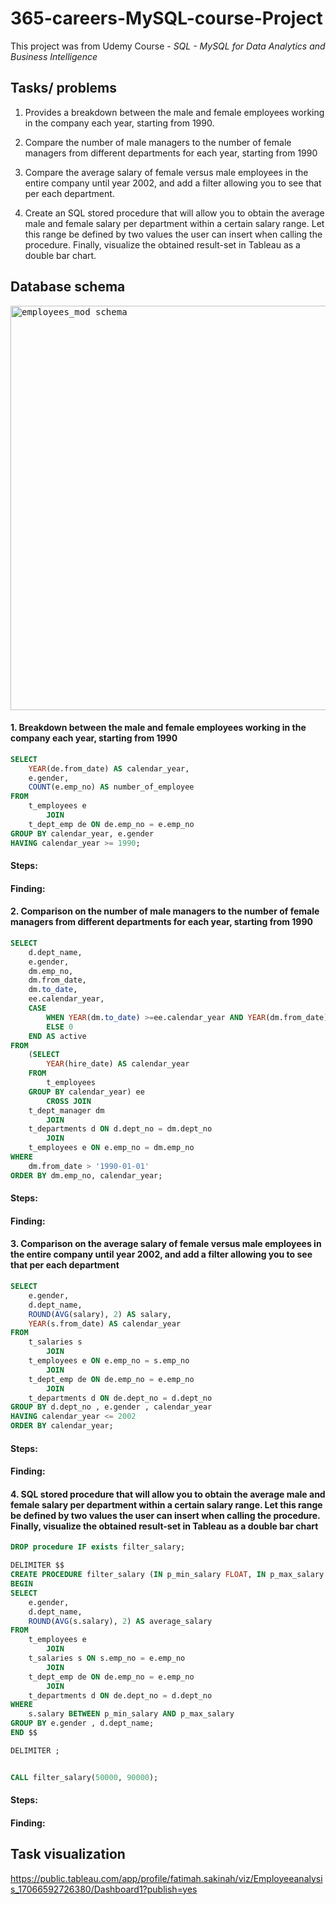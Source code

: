 # 365-careers-MySQL-course-Project
This project was from Udemy Course - _SQL - MySQL for Data Analytics and Business Intelligence_ 

## Tasks/ problems
1. Provides a breakdown between the male and female employees working in the company each year, starting from 1990.

2. Compare the number of male managers to the number of female managers from different departments for each year, starting from 1990

3. Compare the average salary of female versus male employees in the entire company until year 2002, and add a filter allowing you to see that per each department.

4. Create an SQL stored procedure that will allow you to obtain the average male and female salary per department within a certain salary range. Let this range be defined by two values the user can insert when calling the procedure. Finally, visualize the obtained result-set in Tableau as a double bar chart.

## Database schema
<kbd><img width="647" alt="employees_mod schema" src="https://github.com/Sakinahcr/365-careers-MySQL-course-Project/assets/132161850/2216ddb4-67d2-47ea-814e-90038907ee5c">


#### 1. Breakdown between the male and female employees working in the company each year, starting from 1990

```sql
SELECT 
    YEAR(de.from_date) AS calendar_year,
    e.gender,
    COUNT(e.emp_no) AS number_of_employee
FROM
    t_employees e
        JOIN
    t_dept_emp de ON de.emp_no = e.emp_no
GROUP BY calendar_year, e.gender
HAVING calendar_year >= 1990;
```

#### Steps:

#### Finding:


#### 2. Comparison on the number of male managers to the number of female managers from different departments for each year, starting from 1990 

```sql
SELECT 
    d.dept_name,
    e.gender,
    dm.emp_no,
    dm.from_date,
    dm.to_date,
    ee.calendar_year,
    CASE
        WHEN YEAR(dm.to_date) >=ee.calendar_year AND YEAR(dm.from_date) <= ee.calendar_year THEN 1
        ELSE 0
    END AS active
FROM
    (SELECT 
        YEAR(hire_date) AS calendar_year
    FROM
        t_employees
    GROUP BY calendar_year) ee
        CROSS JOIN
    t_dept_manager dm
        JOIN
    t_departments d ON d.dept_no = dm.dept_no
        JOIN
    t_employees e ON e.emp_no = dm.emp_no
WHERE
    dm.from_date > '1990-01-01'
ORDER BY dm.emp_no, calendar_year;
```

#### Steps:

#### Finding:


#### 3. Comparison on the average salary of female versus male employees in the entire company until year 2002, and add a filter allowing you to see that per each department 

```sql
SELECT 
    e.gender,
    d.dept_name,
    ROUND(AVG(salary), 2) AS salary,
    YEAR(s.from_date) AS calendar_year
FROM
    t_salaries s
        JOIN
    t_employees e ON e.emp_no = s.emp_no
        JOIN
    t_dept_emp de ON de.emp_no = e.emp_no
        JOIN
    t_departments d ON de.dept_no = d.dept_no
GROUP BY d.dept_no , e.gender , calendar_year
HAVING calendar_year <= 2002
ORDER BY calendar_year;
```
#### Steps:


#### Finding:

#### 4. SQL stored procedure that will allow you to obtain the average male and female salary per department within a certain salary range. Let this range be defined by two values the user can insert when calling the procedure. Finally, visualize the obtained result-set in Tableau as a double bar chart

```sql
DROP procedure IF exists filter_salary;

DELIMITER $$
CREATE PROCEDURE filter_salary (IN p_min_salary FLOAT, IN p_max_salary FLOAT)
BEGIN 
SELECT 
    e.gender,
    d.dept_name,
    ROUND(AVG(s.salary), 2) AS average_salary
FROM
    t_employees e
        JOIN
    t_salaries s ON s.emp_no = e.emp_no
        JOIN
    t_dept_emp de ON de.emp_no = e.emp_no
        JOIN
    t_departments d ON de.dept_no = d.dept_no
WHERE
    s.salary BETWEEN p_min_salary AND p_max_salary
GROUP BY e.gender , d.dept_name;
END $$

DELIMITER ;


CALL filter_salary(50000, 90000);
```
#### Steps:


#### Finding:

## Task visualization

https://public.tableau.com/app/profile/fatimah.sakinah/viz/Employeeanalysis_17066592726380/Dashboard1?publish=yes

